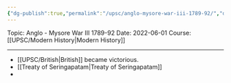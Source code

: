 ```yaml
---
{"dg-publish":true,"permalink":"/upsc/anglo-mysore-war-iii-1789-92/","dgHomeLink":true,"dgPassFrontmatter":false}
---
```


Topic: Anglo - Mysore War III 1789-92
Date: 2022-06-01
Course: [[UPSC/Modern History|Modern History]]


---



- [[UPSC/British|British]] became victorious. 
- [[Treaty of Seringapatam|Treaty of Seringapatam]]
- 